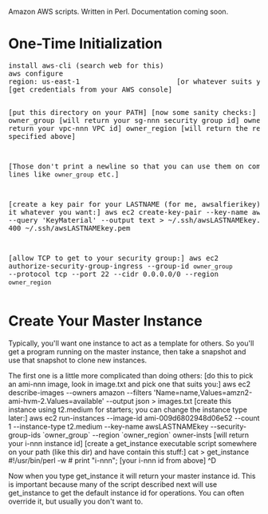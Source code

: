 Amazon AWS scripts.  Written in Perl.  Documentation coming soon.

<h1>One-Time Initialization</h1>
<pre>
install aws-cli (search web for this)
aws configure
region: us-east-1                       [or whatever suits you]
[get credentials from your AWS console]

[put this directory on your PATH]
[now some sanity checks:]
owner_group                             [will return your sg-nnn security group id]
owner_vpc                               [will return your vpc-nnn VPC id]
owner_region                            [will return the region you specified above]

[Those don't print a newline so that you can use them on command lines like `owner_group` etc.]

[create a key pair for your LASTNAME (for me, awsalfierikey) or call it whatever you want:]
aws ec2 create-key-pair --key-name awsLASTNAMEkey --query 'KeyMaterial' --output text > ~/.ssh/awsLASTNAMEkey.pem
chmod 400 ~/.ssh/awsLASTNAMEkey.pem

[allow TCP to get to your security group:]
aws ec2 authorize-security-group-ingress --group-id `owner_group` --protocol tcp --port 22 --cidr 0.0.0.0/0 --region `owner_region`
</pre>

<h1>Create Your Master Instance</h1>

<p>
Typically, you'll want one instance to act as a template for others.  So you'll get a program running on the master instance,
then take a snapshot and use that snapshot to clone new instances.
</p>

<p>
The first one is a little more complicated than doing others:
</P.

<pre>
[do this to pick an ami-nnn image, look in image.txt and pick one that suits you:]
aws ec2 describe-images --owners amazon --filters 'Name=name,Values=amzn2-ami-hvm-2.Values=available' --output json > images.txt

[create this instance using t2.medium for starters; you can change the instance type later:]
aws ec2 run-instances --image-id ami-009d6802948d06e52 --count 1 --instance-type t2.medium --key-name awsLASTNAMEkey --security-group-ids `owner_group` --region  `owner_region`
owner-insts                             [will return your i-nnn instance id]

[create a get_instance executable script somewhere on your path (like this dir) and have contain this stuff:]
cat > get_instance
#!/usr/bin/perl -w
#
print "i-nnn";                          [your i-nnn id from above]
^D
</pre>

<p>
Now when you type get_instance it will return your master instance id.
This is important because many of the script described next will use get_instance to get the
default instance id for operations.  You can often override it, but usually you don't want to.
</p>
